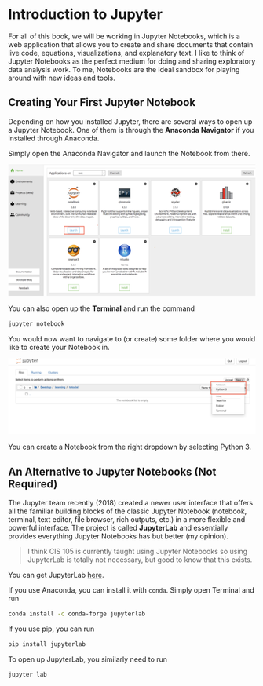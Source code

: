 # Introduction to Jupyter

For all of this book, we will be working in Jupyter Notebooks, which is a web application that allows you to create and share documents that contain live code, equations, visualizations, and explanatory text. I like to think of Jupyter Notebooks as the perfect medium for doing and sharing exploratory data analysis work. To me,  Notebooks are the ideal sandbox for playing around with new ideas and tools.

## Creating Your First Jupyter Notebook

Depending on how you installed Jupyter, there are several ways to open up a Jupyter Notebook. One of them is through the **Anaconda Navigator** if you installed through Anaconda.

Simply open the Anaconda Navigator and launch the Notebook from there.

![](.gitbook/assets/screen-shot-2019-07-22-at-9.33.25-pm.png)

You can also open up the **Terminal** and run the command

```bash
jupyter notebook
```

You would now want to navigate to \(or create\)  some folder where you would like to create your Notebook in.

![Creating a Notebook](.gitbook/assets/screen-shot-2019-07-22-at-9.38.02-pm.png)

You can create a Notebook from the right dropdown by selecting Python 3.

## An Alternative to Jupyter Notebooks \(Not Required\) <a id="an-alternative-to-jupyter-notebooks-not-required"></a>

The Jupyter team recently \(2018\) created a newer user interface that offers all the familiar building blocks of the classic Jupyter Notebook \(notebook, terminal, text editor, file browser, rich outputs, etc.\) in a more flexible and powerful interface. The project is called **JupyterLab** and essentially provides everything Jupyter Notebooks has but better \(my opinion\).

> I think CIS 105 is currently taught using Jupyter Notebooks so using JupyterLab is totally not necessary, but good to know that this exists.

You can get JupyterLab [here](https://github.com/jupyterlab/jupyterlab).‌



If you use Anaconda, you can install it with `conda`. Simply open Terminal and run

```bash
conda install -c conda-forge jupyterlab
```

If you use pip, you can run

```bash
pip install jupyterlab
```



To open up JupyterLab, you similarly need to run

```bash
jupyter lab
```

